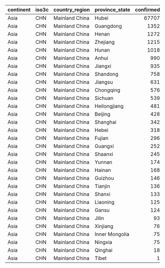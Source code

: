

|continent |iso3c |country_region |province_state | confirmed| deaths| recovered| confirmed_pct|
|:---------|:-----|:--------------|:--------------|---------:|------:|---------:|-------------:|
|Asia      |CHN   |Mainland China |Hubei          |     67707|   2986|     45235|         61.64|
|Asia      |CHN   |Mainland China |Guangdong      |      1352|      7|      1256|          1.23|
|Asia      |CHN   |Mainland China |Henan          |      1272|     22|      1247|          1.16|
|Asia      |CHN   |Mainland China |Zhejiang       |      1215|      1|      1161|          1.11|
|Asia      |CHN   |Mainland China |Hunan          |      1018|      4|       968|          0.93|
|Asia      |CHN   |Mainland China |Anhui          |       990|      6|       984|          0.90|
|Asia      |CHN   |Mainland China |Jiangxi        |       935|      1|       919|          0.85|
|Asia      |CHN   |Mainland China |Shandong       |       758|      6|       642|          0.69|
|Asia      |CHN   |Mainland China |Jiangsu        |       631|      0|       612|          0.57|
|Asia      |CHN   |Mainland China |Chongqing      |       576|      6|       527|          0.52|
|Asia      |CHN   |Mainland China |Sichuan        |       539|      3|       464|          0.49|
|Asia      |CHN   |Mainland China |Heilongjiang   |       481|     13|       412|          0.44|
|Asia      |CHN   |Mainland China |Beijing        |       428|      8|       308|          0.39|
|Asia      |CHN   |Mainland China |Shanghai       |       342|      3|       314|          0.31|
|Asia      |CHN   |Mainland China |Hebei          |       318|      6|       307|          0.29|
|Asia      |CHN   |Mainland China |Fujian         |       296|      1|       295|          0.27|
|Asia      |CHN   |Mainland China |Guangxi        |       252|      2|       223|          0.23|
|Asia      |CHN   |Mainland China |Shaanxi        |       245|      1|       227|          0.22|
|Asia      |CHN   |Mainland China |Yunnan         |       174|      2|       170|          0.16|
|Asia      |CHN   |Mainland China |Hainan         |       168|      6|       159|          0.15|
|Asia      |CHN   |Mainland China |Guizhou        |       146|      2|       117|          0.13|
|Asia      |CHN   |Mainland China |Tianjin        |       136|      3|       128|          0.12|
|Asia      |CHN   |Mainland China |Shanxi         |       133|      0|       126|          0.12|
|Asia      |CHN   |Mainland China |Liaoning       |       125|      1|       109|          0.11|
|Asia      |CHN   |Mainland China |Gansu          |       124|      2|        87|          0.11|
|Asia      |CHN   |Mainland China |Jilin          |        93|      1|        90|          0.08|
|Asia      |CHN   |Mainland China |Xinjiang       |        76|      3|        73|          0.07|
|Asia      |CHN   |Mainland China |Inner Mongolia |        75|      1|        70|          0.07|
|Asia      |CHN   |Mainland China |Ningxia        |        75|      0|        71|          0.07|
|Asia      |CHN   |Mainland China |Qinghai        |        18|      0|        18|          0.02|
|Asia      |CHN   |Mainland China |Tibet          |         1|      0|         1|          0.00|
